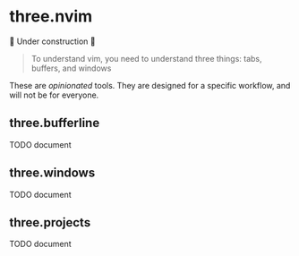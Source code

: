 # three.nvim

🚧 Under construction 🚧

> To understand vim, you need to understand three things: tabs, buffers, and windows

These are _opinionated_ tools. They are designed for a specific workflow, and will not be for everyone.

## three.bufferline

TODO document

## three.windows

TODO document

## three.projects

TODO document

